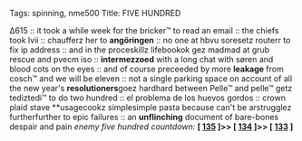 Tags: spinning, nme500
Title: FIVE HUNDRED
  
∆615 :: it took a while week for the bricker™ to read an email :: the chiefs took lvii :: chaufferz her to **angöringen** :: no one at hbvu soresetz routerr to fix ip address :: and in the proceskillz lifebookok gez madmad at grub rescue and pvecm iso :: **intermezzoed** with a long chat with søren and blood cots on the eyes :: and of course preceeded by more **leakage** from cosch™ and we will be eleven :: not a single parking space on account of all the new year's **resolutioners**goez hardhard between Pelle™ and pelle™ getz tediztedi™ to do two hundred :: el problema de los huevos gordos :: crown plaid stave **usagecookz simplesimple pasta because can't be arstrugglez furtherfurther to epic failures :: an **unflinching** document of bare-bones despair and pain
_enemy five hundred countdown:_  **[ [135](https://www.allmusic.com/album/the-marshall-mathers-lp-mw0000062949) ]>> [ [134](https://www.allmusic.com/album/stories-from-the-city-stories-from-the-sea-mw0000098863) ]>> [ [133](https://www.allmusic.com/album/plastic-ono-band-mw0000195367) ]**  
